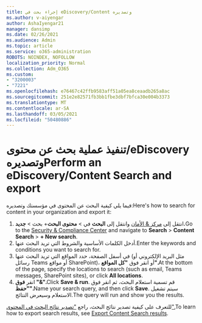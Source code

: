```yaml
---
title: إجراء بحث في eDiscovery/Content وتصديره
ms.author: v-aiyengar
author: AshaIyengar21
manager: dansimp
ms.date: 02/26/2021
ms.audience: Admin
ms.topic: article
ms.service: o365-administration
ROBOTS: NOINDEX, NOFOLLOW
localization_priority: Normal
ms.collection: Adm_O365
ms.custom:
- "3200003"
- "7221"
ms.openlocfilehash: e76467c42ffb9583aff51a05ea8ceaadb265a8ac
ms.sourcegitcommit: 251e2e82571fb3bb1fbe3dbf7bfca30e004b3373
ms.translationtype: MT
ms.contentlocale: ar-SA
ms.lasthandoff: 03/05/2021
ms.locfileid: "50480886"
---
```

# <a name="perform-an-ediscoverycontent-search-and-export"></a><span data-ttu-id="7d57d-102">تنفيذ عملية بحث عن محتوى/eDiscovery وتصديره</span><span class="sxs-lookup"><span data-stu-id="7d57d-102">Perform an eDiscovery/Content Search and export</span></span>

<span data-ttu-id="7d57d-103">فيما يلي كيفية البحث عن المحتوى في مؤسستك وتصديره:</span><span class="sxs-lookup"><span data-stu-id="7d57d-103">Here's how to search for content in your organization and export it:</span></span>

1. <span data-ttu-id="7d57d-104">انتقل إلى [مركز & الأمان](https://go.microsoft.com/fwlink/?linkid=2086958) وانتقل إلى **البحث** في  >  **محتوى البحث**+ بحث  >  **جديد.**</span><span class="sxs-lookup"><span data-stu-id="7d57d-104">Go to the [Security & Compliance Center](https://go.microsoft.com/fwlink/?linkid=2086958) and navigate to **Search** > **Content Search** > **+ New search**.</span></span>
1. <span data-ttu-id="7d57d-105">أدخل الكلمات الأساسية والشروط التي تريد البحث عنها.</span><span class="sxs-lookup"><span data-stu-id="7d57d-105">Enter the keywords and conditions you want to search for.</span></span>
1. <span data-ttu-id="7d57d-106">في أسفل الصفحة، حدد المواقع التي تريد البحث عنها (مثل البريد الإلكتروني أو رسائل Teams أو مواقع SharePoint)، أو انقر فوق **"كل المواقع".**</span><span class="sxs-lookup"><span data-stu-id="7d57d-106">At the bottom of the page, specify the locations to search (such as email, Teams messages, SharePoint sites), or click **All locations**.</span></span>
1. <span data-ttu-id="7d57d-107">انقر **فوق "&".**</span><span class="sxs-lookup"><span data-stu-id="7d57d-107">Click **Save & run**.</span></span> <span data-ttu-id="7d57d-108">قم تسمية استعلام البحث، ثم انقر فوق **"حفظ".**</span><span class="sxs-lookup"><span data-stu-id="7d57d-108">Name your search query, and then click **Save**.</span></span> <span data-ttu-id="7d57d-109">سيتم تشغيل الاستعلام وسيعرض النتائج.</span><span class="sxs-lookup"><span data-stu-id="7d57d-109">The query will run and show you the results.</span></span>

<span data-ttu-id="7d57d-110">للتعرف على كيفية تصدير نتائج البحث، راجع ["تصدير نتائج البحث في المحتوى".](https://go.microsoft.com/fwlink/?linkid=2102118)</span><span class="sxs-lookup"><span data-stu-id="7d57d-110">To learn how to export search results, see [Export Content Search results](https://go.microsoft.com/fwlink/?linkid=2102118).</span></span>

